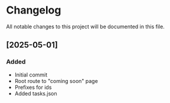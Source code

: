 # Changelog
All notable changes to this project will be documented in this file.

## [2025-05-01]

### Added

- Initial commit
- Root route to "coming soon" page
- Prefixes for ids
- Added tasks.json